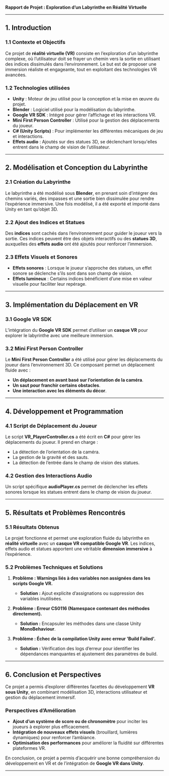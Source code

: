**Rapport de Projet : Exploration d’un Labyrinthe en Réalité Virtuelle**

---

## **1. Introduction**

### **1.1 Contexte et Objectifs**
Ce projet de **réalité virtuelle (VR)** consiste en l’exploration d’un labyrinthe complexe, où l’utilisateur doit se frayer un chemin vers la sortie en utilisant des indices dissimulés dans l’environnement. Le but est de proposer une immersion réaliste et engageante, tout en exploitant des technologies VR avancées.

### **1.2 Technologies utilisées**
- **Unity** : Moteur de jeu utilisé pour la conception et la mise en œuvre du projet.
- **Blender** : Logiciel utilisé pour la modélisation du labyrinthe.
- **Google VR SDK** : Intégré pour gérer l’affichage et les interactions VR.
- **Mini First Person Controller** : Utilisé pour la gestion des déplacements du joueur.
- **C# (Unity Scripts)** : Pour implémenter les différentes mécaniques de jeu et interactions.
- **Effets audio** : Ajoutés sur des statues 3D, se déclenchant lorsqu'elles entrent dans le champ de vision de l’utilisateur.

---

## **2. Modélisation et Conception du Labyrinthe**

### **2.1 Création du Labyrinthe**
Le labyrinthe a été modélisé sous **Blender**, en prenant soin d’intégrer des chemins variés, des impasses et une sortie bien dissimulée pour rendre l’expérience immersive. Une fois modélisé, il a été exporté et importé dans Unity en tant qu’objet 3D.

### **2.2 Ajout des Indices et Statues**
Des **indices** sont cachés dans l’environnement pour guider le joueur vers la sortie. Ces indices peuvent être des objets interactifs ou des **statues 3D**, auxquelles des **effets audio** ont été ajoutés pour renforcer l’immersion.

### **2.3 Effets Visuels et Sonores**
- **Effets sonores** : Lorsque le joueur s’approche des statues, un effet sonore se déclenche s’ils sont dans son champ de vision.
- **Effets lumineux** : Certains indices bénéficient d’une mise en valeur visuelle pour faciliter leur repérage.

---

## **3. Implémentation du Déplacement en VR**

### **3.1 Google VR SDK**
L’intégration du **Google VR SDK** permet d’utiliser un **casque VR** pour explorer le labyrinthe avec une meilleure immersion.

### **3.2 Mini First Person Controller**
Le **Mini First Person Controller** a été utilisé pour gérer les déplacements du joueur dans l’environnement 3D. Ce composant permet un déplacement fluide avec :
- **Un déplacement en avant basé sur l’orientation de la caméra**.
- **Un saut pour franchir certains obstacles**.
- **Une interaction avec les éléments du décor**.

---

## **4. Développement et Programmation**

### **4.1 Script de Déplacement du Joueur**
Le script **VR_PlayerController.cs** a été écrit en **C#** pour gérer les déplacements du joueur. Il prend en charge :
- La détection de l’orientation de la caméra.
- La gestion de la gravité et des sauts.
- La détection de l’entrée dans le champ de vision des statues.

### **4.2 Gestion des Interactions Audio**
Un script spécifique **audioPlayer.cs** permet de déclencher les effets sonores lorsque les statues entrent dans le champ de vision du joueur.

---

## **5. Résultats et Problèmes Rencontrés**

### **5.1 Résultats Obtenus**
Le projet fonctionne et permet une exploration fluide du labyrinthe en **réalité virtuelle** avec un **casque VR compatible Google VR**. Les indices, effets audio et statues apportent une véritable **dimension immersive** à l’expérience.

### **5.2 Problèmes Techniques et Solutions**
1. **Problème : Warnings liés à des variables non assignées dans les scripts Google VR.**
   - **Solution :** Ajout explicite d’assignations ou suppression des variables inutilisées.

2. **Problème : Erreur CS0116 (Namespace contenant des méthodes directement).**
   - **Solution :** Encapsuler les méthodes dans une classe Unity **MonoBehaviour**.

3. **Problème : Échec de la compilation Unity avec erreur 'Build Failed'.**
   - **Solution :** Vérification des logs d’erreur pour identifier les dépendances manquantes et ajustement des paramètres de build.

---

## **6. Conclusion et Perspectives**

Ce projet a permis d’explorer différentes facettes du développement **VR sous Unity**, en combinant modélisation 3D, interactions utilisateur et gestion du déplacement immersif.

### **Perspectives d’Amélioration**
- **Ajout d’un système de score ou de chronomètre** pour inciter les joueurs à explorer plus efficacement.
- **Intégration de nouveaux effets visuels** (brouillard, lumières dynamiques) pour renforcer l’ambiance.
- **Optimisation des performances** pour améliorer la fluidité sur différentes plateformes VR.

En conclusion, ce projet a permis d’acquérir une bonne compréhension du développement en VR et de l’intégration de **Google VR dans Unity**.

---



